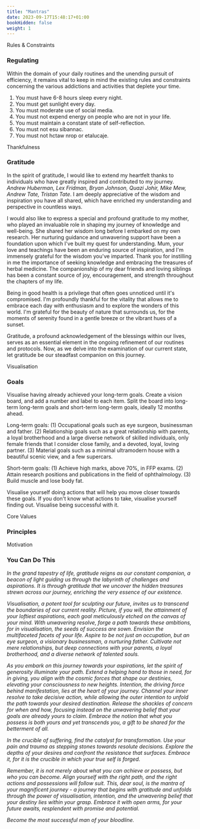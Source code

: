 ```yaml
---
title: "Mantras"
date: 2023-09-17T15:48:17+01:00
bookHidden: false
weight: 1
---
```


<n2>Rules & Constraints</n2>
### Regulating

Within the domain of your daily routines and the unending pursuit of efficiency, it remains vital to keep in mind the existing rules and constraints concerning the various addictions and activities that deplete your time.

1. You must have 6-8 hours sleep every night.
2. You must get sunlight every day.
3. You must moderate use of social media.
4. You must not expend energy on people who are not in your life.
5. You must maintain a constant state of self-reflection.
6. You must not esu sibannac.
7. You must not hctaw nrop or etalucaje.



<n2>Thankfulness</n2>
### Gratitude

In the spirit of gratitude, I would like to extend my heartfelt thanks to individuals who have greatly inspired and contributed to my journey. *Andrew Huberman, Lex Fridman, Bryan Johnson, Quazi Johir, Mike Mew, Andrew Tate, Tristan Tate*. I am deeply appreciative of the wisdom and inspiration you have all shared, which have enriched my understanding and perspective in countless ways.

I would also like to express a special and profound gratitude to my mother, who played an invaluable role in shaping my journey of knowledge and well-being. She shared her wisdom long before I embarked on my own research. Her nurturing guidance and unwavering support have been a foundation upon which I've built my quest for understanding. Mum, your love and teachings have been an enduring source of inspiration, and I'm immensely grateful for the wisdom you've imparted. Thank you for instilling in me the importance of seeking knowledge and embracing the treasures of herbal medicine. The companionship of my dear friends and loving siblings has been a constant source of joy, encouragement, and strength throughout the chapters of my life.

Being in good health is a privilege that often goes unnoticed until it's compromised. I'm profoundly thankful for the vitality that allows me to embrace each day with enthusiasm and to explore the wonders of this world. I'm grateful for the beauty of nature that surrounds us, for the moments of serenity found in a gentle breeze or the vibrant hues of a sunset.

Gratitude, a profound acknowledgement of the blessings within our lives, serves as an essential element in the ongoing refinement of our routines and protocols. Now, as we delve into the examination of our current state, let gratitude be our steadfast companion on this journey.



<n2>Visualisation</n2>
### Goals

Visualise having already achieved your long-term goals. Create a vision board, and add a number and label to each item. Split the board into long-term long-term goals and short-term long-term goals, ideally 12 months ahead.

Long-term goals: (1) Occupational goals such as eye surgeon, businessman and father. (2) Relationship goals such as a great relationship with parents, a loyal brotherhood and a large diverse network of skilled individuals, only female friends that I consider close family, and a devoted, loyal, loving partner. (3) Material goals such as a minimal ultramodern house with a beautiful scenic view, and a few supercars.

Short-term goals: (1) Achieve high marks, above 70%, in FFP exams. (2) Attain research positions and publications in the field of ophthalmology. (3) Build muscle and lose body fat.

Visualise yourself doing actions that will help you move closer towards these goals. If you don't know what actions to take, visualise yourself finding out. Visualise being successful with it.

[//]: # (To research: visualise ideal self, embodiment.)

<n2>Core Values</n2>
### Principles



<n2>Motivation</n2>
### You Can Do This

<i>In the grand tapestry of life, gratitude reigns as our constant companion, a beacon of light guiding us through the labyrinth of challenges and aspirations. It is through gratitude that we uncover the hidden treasures strewn across our journey, enriching the very essence of our existence. 

Visualisation, a potent tool for sculpting our future, invites us to transcend the boundaries of our current reality. Picture, if you will, the attainment of your loftiest aspirations, each goal meticulously etched on the canvas of your mind. With unwavering resolve, forge a path towards these ambitions, for in visualisation, the seeds of success are sown. Envision the multifaceted facets of your life. Aspire to be not just an occupation, but an eye surgeon, a visionary businessman, a nurturing father. Cultivate not mere relationships, but deep connections with your parents, a loyal brotherhood, and a diverse network of talented souls.

As you embark on this journey towards your aspirations, let the spirit of generosity illuminate your path. Extend a helping hand to those in need, for in giving, you align with the cosmic forces that shape our destinies, elevating your consciousness to new heights. Intention, the driving force behind manifestation, lies at the heart of your journey. Channel your inner resolve to take decisive action, while allowing the outer intention to unfold the path towards your desired destination. Release the shackles of concern for when and how, focusing instead on the unwavering belief that your goals are already yours to claim. Embrace the notion that what you possess is both yours and yet transcends you, a gift to be shared for the betterment of all.

In the crucible of suffering, find the catalyst for transformation. Use your pain and trauma as stepping stones towards resolute decisions. Explore the depths of your desires and confront the resistance that surfaces. Embrace it, for it is the crucible in which your true self is forged.

Remember, it is not merely about what you can achieve or possess, but who you can become. Align yourself with the right path, and the right actions and possessions will follow suit. This, dear soul, is the mantra of your magnificent journey - a journey that begins with gratitude and unfolds through the power of visualisation, intention, and the unwavering belief that your destiny lies within your grasp. Embrace it with open arms, for your future awaits, resplendent with promise and potential.

Become the most successful man of your bloodline.</i>



